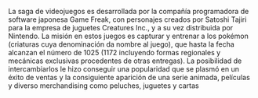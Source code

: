 La saga de videojuegos es desarrollada por la compañía programadora de software japonesa Game Freak, con personajes creados por Satoshi Tajiri para la empresa de juguetes
Creatures Inc., y a su vez distribuida por Nintendo. La misión en estos juegos es capturar y entrenar a los pokémon (criaturas cuya denominación da nombre al juego), que hasta
la fecha alcanzan el número de 1025 (1172 incluyendo formas regionales y mecánicas exclusivas procedentes de otras entregas). La posibilidad de intercambiarlos le hizo
conseguir una popularidad que se plasmó en un éxito de ventas y la consiguiente aparición de una serie animada, películas y diverso merchandising como peluches, juguetes y
cartas